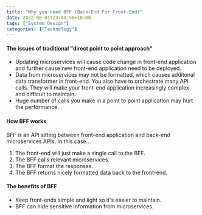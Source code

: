 ```yaml
---
title: "Why you need BFF (Back-End For Front-End)"
date: 2022-08-01T23:44:56+10:00
tags: ["System Design"]
categories: ["Technology"]
---
```


#### **The issues of traditional "direct point to point approach"**

- Updating microservices will cause code change in front-end application and further cause new front-end application need to be deployed.
- Data from microservices may not be formatted, which causes additonal data transformer in front-end. You also have to orchestrate many API calls. They will make your front-end application increasingly complex and difficult to maintain.
- Huge number of calls you make in a point to point application may hurt the performance.

#### **How BFF works**

BFF is an API sittnig between front-end application and back-end microservices APIs. In this case...

1. The front-end will just make a single call to the BFF.
2. The BFF calls relevant microservices.
3. The BFF format the responses.
4. The BFF returns nicely formatted data back to the front-end.

#### **The benefits of BFF**

- Keep front-ends simple and light so it's easier to maintain.
- BFF can hide sensitive information from microservices.
